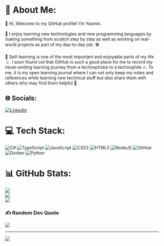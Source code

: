 # 💫 About Me:
👋 Hi, Welcome to my GitHub profile! I’m Yasmin.<br><br>📖 I enjoy learning new technologies and new programming languages by making something from scratch step by step as well as working on real-world projects as part of my day-to-day job. 🛠<br><br>📖 Self-learning is one of the most important and enjoyable parts of my life ☺️. I soon found out that GitHub is such a good place for me to record my never-ending learning journey from a technophobe to a technophile 🔥. To me, it is my open learning journal where I can not only keep my notes and references while learning new technical stuff but also share them with others who may find them helpful 📔.

## 🌐 Socials:
[![LinkedIn](https://img.shields.io/badge/LinkedIn-%230077B5.svg?logo=linkedin&logoColor=white)](https://linkedin.com/in/jasixiedust) 

# 💻 Tech Stack:
![C#](https://img.shields.io/badge/c%23-%23239120.svg?style=plastic&logo=csharp&logoColor=white) ![TypeScript](https://img.shields.io/badge/typescript-%23007ACC.svg?style=plastic&logo=typescript&logoColor=white) ![JavaScript](https://img.shields.io/badge/javascript-%23323330.svg?style=plastic&logo=javascript&logoColor=%23F7DF1E) ![CSS3](https://img.shields.io/badge/css3-%231572B6.svg?style=plastic&logo=css3&logoColor=white) ![HTML5](https://img.shields.io/badge/html5-%23E34F26.svg?style=plastic&logo=html5&logoColor=white) ![NodeJS](https://img.shields.io/badge/node.js-6DA55F?style=plastic&logo=node.js&logoColor=white) ![GitHub](https://img.shields.io/badge/github-%23121011.svg?style=plastic&logo=github&logoColor=white) ![Docker](https://img.shields.io/badge/docker-%230db7ed.svg?style=plastic&logo=docker&logoColor=white) ![Python](https://img.shields.io/badge/python-3670A0?style=plastic&logo=python&logoColor=ffdd54)
# 📊 GitHub Stats:
![](https://github-readme-stats.vercel.app/api?username=jasixiedust&theme=rose&hide_border=true&include_all_commits=false&count_private=false)<br/>
![](https://github-readme-streak-stats.herokuapp.com/?user=jasixiedust&theme=rose&hide_border=true)<br/>
![](https://github-readme-stats.vercel.app/api/top-langs/?username=jasixiedust&theme=rose&hide_border=true&include_all_commits=false&count_private=false&layout=compact)

### ✍️ Random Dev Quote
![](https://quotes-github-readme.vercel.app/api?type=horizontal&theme=light)

---
[![](https://visitcount.itsvg.in/api?id=jasixiedust&icon=0&color=12)](https://visitcount.itsvg.in)

<!-- Proudly created with GPRM ( https://gprm.itsvg.in ) -->



